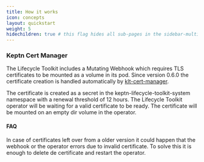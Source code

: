 ```yaml
---
title: How it works
icon: concepts
layout: quickstart
weight: 5
hidechildren: true # this flag hides all sub-pages in the sidebar-multicard.html
---
```


### Keptn Cert Manager

The Lifecycle Toolkit includes a Mutating Webhook which requires TLS certificates to be mounted as a volume in its pod. Since version 0.6.0 the certificate creation
is handled automatically by [klt-cert-manager](https://github.com/keptn/lifecycle-toolkit/blob/main/klt-cert-manager/README.md).

The certificate is created as a secret in the keptn-lifecycle-toolkit-system namespace with a renewal threshold of 12 hours. The Lifecycle Toolkit operator will be waiting for a valid certificate to be ready.
The certificate will be mounted on an empty dir volume in the operator.

#### FAQ
In case of certificates left over from a older version it could happen that the webhook or the operator errors due to invalid certificate. To solve this it is enough to delete de certificate and restart the operator.

